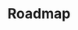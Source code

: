 ---
title: "Roadmap"
subtitle: ""
# meta description
description: "This is meta description"
draft: false
layout: "how-it-works"


######################### how it works banner #####################
banner:
  title: "Roadmap / Timeline <br> for CodeModernizer"
  image: "images/undraw/undraw_development_re_g5hq.svg"
  content : "CodeModernizer is right now still in development, which means our services are **only available as consultancy** right now. However, we have laid out a roadmap to clarify in which phases further development will go, and what that means for people and organizations interested in using CodeModernizer.


  <br><br>

  (This serves as a placeholder for [pricing plans](/CodeModernizer/pricing/), [buy](/CodeModernizer/get-demo/), and [download](/CodeModernizer/download))

  "
  button:
    enable : true
    label : "Get in contact for consultancy"
    link : "contact/"


      
######################### how_it_works #####################
how_it_works:
  enable : true
  background_class: "bg-white"
  blocks:
  - title : "Phase 1: No product available yet, only consulting"
    image: "images/undraw/undraw_teamwork_hpdk.svg"
    content : "Right now, CodeModernizer is not yet finished or far enough to publically release a first version. However, if the premise of CodeModernizer sounds interesting, we can provide the same results that the program would give through consultancy. A combination of decades of expertise and knowledge in Java in combination with our early version of CodeModernizer will evolve and modernizer your codebase to make it better and future-proof."
    button:
      enable : true
      label : "Contact us for consultancy"
      link : "contact/"
      
  - title : "Phase 2: Work-in-progress version of CodeModernizer available "
    image: "images/undraw/undraw_work_in_progress_uhmv.svg"
    content : "In a next phase, we will publically release a first version of CodeModernizer. This version will not be paid yet, since we do not believe it is right to ask money for a product that is not yet finished. However, you will be able to download the work-in-progress version (for free) and try CodeModernizer out yourself!"
      
  - title : "Phase 3: Release of commercial version of CodeModernizer"
    image: "images/undraw/undraw_server_push_re_303w.svg"
    content : "The last phase of our roadmap for CodeModernizer sees the full release of the program. With the full release. Along with this we will also introduce pricing plans, which will fit accordingly for the different types of users of CodeModernizer."

######################### CTA #####################
cta:
  enable : true
  title : "Get in contact with us for consultancy"
  content : "Get in contact with us to discuss how we can help the codebase of your organization evolve."
  background_class: ""
  button:
    enable : true
    label : "Contact us"
    link : "contact/"


---
